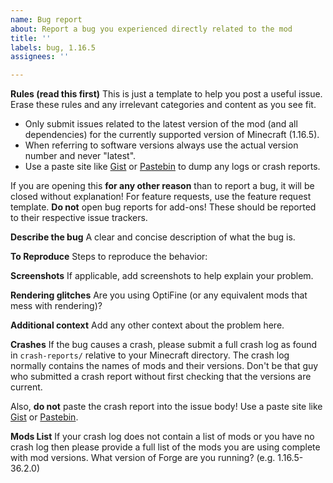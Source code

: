 ```yaml
---
name: Bug report
about: Report a bug you experienced directly related to the mod
title: ''
labels: bug, 1.16.5
assignees: ''

---
```


**Rules (read this first)**
This is just a template to help you post a useful issue.  Erase these rules and any irrelevant categories and content as you see fit. 

- Only submit issues related to the latest version of the mod (and all dependencies) for the currently supported version of Minecraft (1.16.5).
- When referring to software versions always use the actual version number and never "latest".
- Use a paste site like [Gist](https://gist.github.com) or [Pastebin](https://pastebin.com) to dump any logs or crash reports. 

If you are opening this **for any other reason** than to report a bug, it will be closed without explanation! For feature requests, use the feature request template. **Do not** open bug reports for add-ons! These should be reported to their respective issue trackers. 

**Describe the bug**
A clear and concise description of what the bug is.

**To Reproduce**
Steps to reproduce the behavior:

**Screenshots**
If applicable, add screenshots to help explain your problem.

**Rendering glitches**
Are you using OptiFine (or any equivalent mods that mess with rendering)?

**Additional context**
Add any other context about the problem here.

**Crashes**
If the bug causes a crash, please submit a full crash log as found in `crash-reports/` relative to your Minecraft directory. The crash log normally contains the names of mods and their versions. Don't be that guy who submitted a crash report without first checking that the versions are current.

Also, **do not** paste the crash report into the issue body! Use a paste site like [Gist](https://gist.github.com) or [Pastebin](https://pastebin.com).

**Mods List**
If your crash log does not contain a list of mods or you have no crash log then please provide a full list of the mods you are using complete with mod versions.
What version of Forge are you running? (e.g. 1.16.5-36.2.0)

